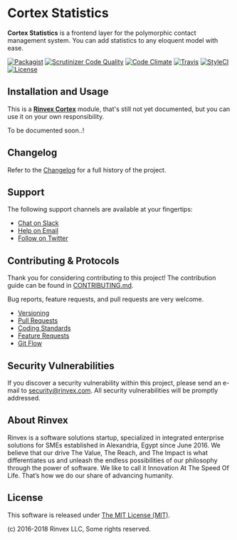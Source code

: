 # Cortex Statistics

**Cortex Statistics** is a frontend layer for the polymorphic contact management system. You can add statistics to any eloquent model with ease.

[![Packagist](https://img.shields.io/packagist/v/cortex/statistics.svg?label=Packagist&style=flat-square)](https://packagist.org/packages/cortex/statistics)
[![Scrutinizer Code Quality](https://img.shields.io/scrutinizer/g/rinvex/cortex-statistics.svg?label=Scrutinizer&style=flat-square)](https://scrutinizer-ci.com/g/rinvex/cortex-statistics/)
[![Code Climate](https://img.shields.io/codeclimate/github/rinvex/cortex-statistics.svg?label=CodeClimate&style=flat-square)](https://codeclimate.com/github/rinvex/cortex-statistics)
[![Travis](https://img.shields.io/travis/rinvex/cortex-statistics.svg?label=TravisCI&style=flat-square)](https://travis-ci.org/rinvex/cortex-statistics)
[![StyleCI](https://styleci.io/repos/100120130/shield)](https://styleci.io/repos/100120130)
[![License](https://img.shields.io/packagist/l/cortex/statistics.svg?label=License&style=flat-square)](https://github.com/rinvex/cortex-statistics/blob/develop/LICENSE)


## Installation and Usage

This is a **[Rinvex Cortex](https://github.com/rinvex/cortex)** module, that's still not yet documented, but you can use it on your own responsibility.

To be documented soon..!


## Changelog

Refer to the [Changelog](CHANGELOG.md) for a full history of the project.


## Support

The following support channels are available at your fingertips:

- [Chat on Slack](http://chat.rinvex.com)
- [Help on Email](mailto:help@rinvex.com)
- [Follow on Twitter](https://twitter.com/rinvex)


## Contributing & Protocols

Thank you for considering contributing to this project! The contribution guide can be found in [CONTRIBUTING.md](CONTRIBUTING.md).

Bug reports, feature requests, and pull requests are very welcome.

- [Versioning](CONTRIBUTING.md#versioning)
- [Pull Requests](CONTRIBUTING.md#pull-requests)
- [Coding Standards](CONTRIBUTING.md#coding-standards)
- [Feature Requests](CONTRIBUTING.md#feature-requests)
- [Git Flow](CONTRIBUTING.md#git-flow)


## Security Vulnerabilities

If you discover a security vulnerability within this project, please send an e-mail to [security@rinvex.com](security@rinvex.com). All security vulnerabilities will be promptly addressed.


## About Rinvex

Rinvex is a software solutions startup, specialized in integrated enterprise solutions for SMEs established in Alexandria, Egypt since June 2016. We believe that our drive The Value, The Reach, and The Impact is what differentiates us and unleash the endless possibilities of our philosophy through the power of software. We like to call it Innovation At The Speed Of Life. That’s how we do our share of advancing humanity.


## License

This software is released under [The MIT License (MIT)](LICENSE).

(c) 2016-2018 Rinvex LLC, Some rights reserved.
